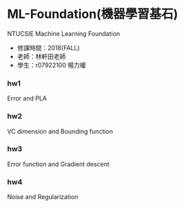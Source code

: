 # ML-Foundation(機器學習基石)
NTUCSIE Machine Learning Foundation
* 修課時間：2018(FALL)
* 老師：林軒田老師
* 學生：r07922100 楊力權

### hw1
Error and PLA
### hw2
VC dimension and Bounding function
### hw3
Error function and Gradient descent
### hw4
Noise and Regularization

